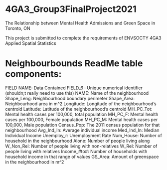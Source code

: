 # 4GA3_Group3FinalProject2021
The Relationship between Mental Health Admissions and Green Space in Toronto, ON

This project is submitted to complete the requirements of ENVSOCTY 4GA3 Applied Spatial Statistics

Neighbourbounds ReadMe table components:
==============================================
FIELD NAME: Data Contained
FIELD_6 : Unique numerical identifier (shouldn;t really need to use this)
NAME: Name of the neighbourhood
Shape_Leng: Neighbourhood boundary perimeter
Shape_Area: Neighbourhood area in m^2
Longitude: Longitude of the neighbourhood’s centroid
Latitude: Latitude of the neighbourhood’s centroid
MH_PC_Tot: Mental health cases per 100,000, total population
MH_PC_F: Mental health cases per 100,000, Female population
MH_PC_M: Mental health cases per 100,000, Male population
Census_Pop: The 2011 census population for that neighbourhood
Avg_Ind_In: Average individual income 
Med_Ind_In: Median Individual Income
Unemploy_r: Unemployment Rate
Num_House: Number of household in the neighbourhood
Alone: Number of people living along
W_Non_Rel: Number of people living with non-relatives
W_Rel: Number of people living with relatives
Income_#to#: Number of households with household income in that range of values
GS_Area: Amount of greenspace in the neighbourhood in m^2

